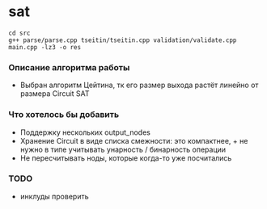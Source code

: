 # sat

```commandline
cd src
g++ parse/parse.cpp tseitin/tseitin.cpp validation/validate.cpp main.cpp -lz3 -o res
```

### Описание алгоритма работы

- Выбран алгоритм Цейтина, тк его размер выхода растёт линейно от размера Circuit SAT

### Что хотелось бы добавить

- Поддержку нескольких output_nodes
- Хранение Circuit в виде списка смежности: это компактнее, + не нужно в типе учитывать унарность / бинарность операции
- Не пересчитывать ноды, которые когда-то уже посчитались

### TODO

- инклуды проверить
